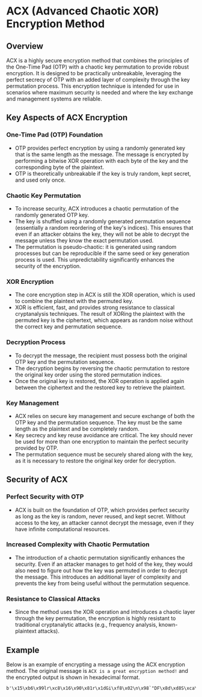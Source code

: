 # ACX (Advanced Chaotic XOR) Encryption Method

## Overview

ACX is a highly secure encryption method that combines the principles of the One-Time Pad (OTP) with a chaotic key permutation to provide robust encryption. It is designed to be practically unbreakable, leveraging the perfect secrecy of OTP with an added layer of complexity through the key permutation process. This encryption technique is intended for use in scenarios where maximum security is needed and where the key exchange and management systems are reliable.

## Key Aspects of ACX Encryption

### One-Time Pad (OTP) Foundation

- OTP provides perfect encryption by using a randomly generated key that is the same length as the message. The message is encrypted by performing a bitwise XOR operation with each byte of the key and the corresponding byte of the plaintext.
- OTP is theoretically unbreakable if the key is truly random, kept secret, and used only once.

### Chaotic Key Permutation

- To increase security, ACX introduces a chaotic permutation of the randomly generated OTP key.
- The key is shuffled using a randomly generated permutation sequence (essentially a random reordering of the key's indices). This ensures that even if an attacker obtains the key, they will not be able to decrypt the message unless they know the exact permutation used.
- The permutation is pseudo-chaotic: it is generated using random processes but can be reproducible if the same seed or key generation process is used. This unpredictability significantly enhances the security of the encryption.

### XOR Encryption

- The core encryption step in ACX is still the XOR operation, which is used to combine the plaintext with the permuted key.
- XOR is efficient, fast, and provides strong resistance to classical cryptanalysis techniques. The result of XORing the plaintext with the permuted key is the ciphertext, which appears as random noise without the correct key and permutation sequence.

### Decryption Process

- To decrypt the message, the recipient must possess both the original OTP key and the permutation sequence.
- The decryption begins by reversing the chaotic permutation to restore the original key order using the stored permutation indices.
- Once the original key is restored, the XOR operation is applied again between the ciphertext and the restored key to retrieve the plaintext.

### Key Management

- ACX relies on secure key management and secure exchange of both the OTP key and the permutation sequence. The key must be the same length as the plaintext and be completely random.
- Key secrecy and key reuse avoidance are critical. The key should never be used for more than one encryption to maintain the perfect security provided by OTP.
- The permutation sequence must be securely shared along with the key, as it is necessary to restore the original key order for decryption.

## Security of ACX

### Perfect Security with OTP

- ACX is built on the foundation of OTP, which provides perfect security as long as the key is random, never reused, and kept secret. Without access to the key, an attacker cannot decrypt the message, even if they have infinite computational resources.

### Increased Complexity with Chaotic Permutation

- The introduction of a chaotic permutation significantly enhances the security. Even if an attacker manages to get hold of the key, they would also need to figure out how the key was permuted in order to decrypt the message. This introduces an additional layer of complexity and prevents the key from being useful without the permutation sequence.

### Resistance to Classical Attacks

- Since the method uses the XOR operation and introduces a chaotic layer through the key permutation, the encryption is highly resistant to traditional cryptanalytic attacks (e.g., frequency analysis, known-plaintext attacks).

## Example

Below is an example of encrypting a message using the ACX encryption method. The original message is ``ACX is a great encryption method!`` and the encrypted output is shown in hexadecimal format.

```shell
b'\x15\xb6\x99lr\xc8\x16\x90\x81r\x1dGi\xf8\x02\n\x98`"DF\x8d\xd8S\xca\x1aR\xdc,\xd4\xc6\x98\x1e'
```
